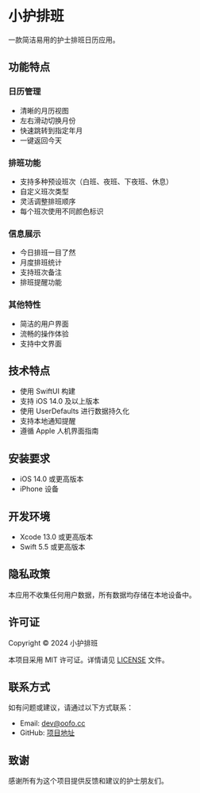 # 小护排班

一款简洁易用的护士排班日历应用。

## 功能特点

### 日历管理
- 清晰的月历视图
- 左右滑动切换月份
- 快速跳转到指定年月
- 一键返回今天

### 排班功能
- 支持多种预设班次（白班、夜班、下夜班、休息）
- 自定义班次类型
- 灵活调整排班顺序
- 每个班次使用不同颜色标识

### 信息展示
- 今日排班一目了然
- 月度排班统计
- 支持班次备注
- 排班提醒功能

### 其他特性
- 简洁的用户界面
- 流畅的操作体验
- 支持中文界面

## 技术特点

- 使用 SwiftUI 构建
- 支持 iOS 14.0 及以上版本
- 使用 UserDefaults 进行数据持久化
- 支持本地通知提醒
- 遵循 Apple 人机界面指南

## 安装要求

- iOS 14.0 或更高版本
- iPhone 设备

## 开发环境

- Xcode 13.0 或更高版本
- Swift 5.5 或更高版本

## 隐私政策

本应用不收集任何用户数据，所有数据均存储在本地设备中。

## 许可证

Copyright © 2024 小护排班

本项目采用 MIT 许可证。详情请见 [LICENSE](LICENSE) 文件。

## 联系方式

如有问题或建议，请通过以下方式联系：

- Email: [dev@oofo.cc](dev@oofo.cc)
- GitHub: [项目地址](https://github.com/SirYuxuan/NurseCalendar)

## 致谢

感谢所有为这个项目提供反馈和建议的护士朋友们。 
